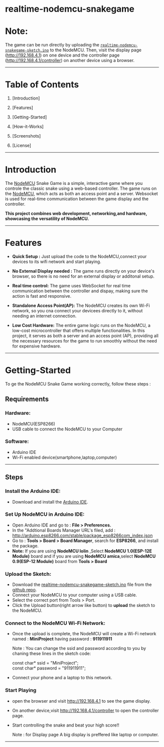 # realtime-nodemcu-snakegame

# Note: 
The game can be run directly by uploading the [`realtime-nodemcu-snakegame-sketch.ino`](https://github.com/Knightforce18/realtime-nodemcu-snakegame/blob/main/realmtime-nodemcu-snakegame-sketch.ino) to the NodeMCU. Then, visit the display page (http://192.168.4.1) on one device and the controller page (http://192.168.4.1/controller) on another device using a browser.

---

# Table of Contents
1. [Introduction]

2. [Features]

3. [Getting-Started]

4. [How-it-Works]

5. [Screenshots]

6. [License]
---
# Introduction 
The [NodeMCU](https://nodemcu.readthedocs.io/en/release/getting-started/) Snake Game is a simple, interactive game where you controle the classic snake using a web-based controller. The game runs on the [NodeMCU](https://nodemcu.readthedocs.io/en/release/getting-started/), which acts as both an access point and a server. Websocket is used for real-time communication between the game display and the controller.

**This project combines web development, networking,and hardware, showcasing the versatility of NodeMCU.**

---
# Features
* **Quick Setup :** Just upload the code to the NodeMCU,connect your devices to its wifi network and start playing.
  
* **No External Display needed :** The game runs directly on your device's browser, so there is no need for an external display or additonal setup.

* **Real time control:** The game uses WebSocket for real time communication between the controller and dispay, making sure the action is fast and responsive.

*  **Standalone Access Point(AP):** The NodeMCU creates its own Wi-Fi network, so you cna connect your devicees directly to it, without needing an internet connection.

*   **Low Cost Hardware:** The entire game logic runs on the NodeMCU, a low-cost microcontroller that offers multiple functionalities. In this project, it serves as both a server and an access point (AP), providing all the necessary resources for the game to run smoothly without the need for expensive hardware.
  
---
# Getting-Started

To ge the NodeMCU Snake Game working correctly, follow these steps :
## Requirements

### Hardware:
* NodeMCU(ESP8266)
* USB cable to connect the NodeMCU to your Computer
### Software:
* Arduino IDE
* Wi-Fi enabled device(smartphone,laptop,computer)
---
## Steps
### Install the Arduino IDE:
* Download and install the [Arduino IDE](https://www.arduino.cc/en/software).
### Set Up NodeMCU in Arduino IDE:
* Open Arduino IDE and go to : **File > Preferences.**
* In the "Addtional Boards Manager URL's filed, add :  http://arduino.esp8266.com/stable/package_esp8266com_index.json
* Go to : **Tools > Board > Board Manager**, search for **ESP8266**, and install the package.
* **Note:** If you are using **NodeMCU lolin** ,Select **NodeMCU 1.0(ESP-12E Module)** board and if you are using **NodeMCU amica**,select **NodeMCU 0.9(ESP-12 Module)** board from **Tools > Board**
### Upload the Sketch:
* Download the [realtime-nodemcu-snakegame-sketch.ino](https://github.com/Knightforce18/realtime-nodemcu-snakegame/blob/main/realmtime-nodemcu-snakegame-sketch.ino) file from the [github repo](https://github.com/Knightforce18/realtime-nodemcu-snakegame).
* Connect your NodeMCU to your computer using a USB cable.
* Select the correct port from Tools > Port.
* 	Click the Upload button(right arrow like button) to **upload** the sketch to the NodeMCU.
### Connect to the NodeMCU Wi-Fi Network:
* Once the upload is complete, the NodeMCU will create a Wi-Fi network named : **MiniProject** having password : **911911911**
  
  Note : You can change the ssid and password according to you by chaning these lines in the sketch code:
  
  const char* ssid = "MiniProject"; <br>
  const char* password = "911911911";
* Connect your phone and a laptop to this network.

### Start Playing
* open the browser and visit  http://192.168.4.1 to see the game display.
* On another device,visit  http://192.168.4.1/controller to open the controller page.
* Start controlling the snake and beat your high score!!
  
  Note : for Display page A big display is preffered like laptop or computer.
---
  
  











